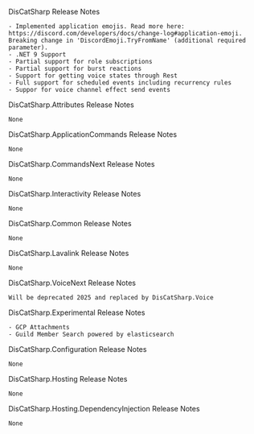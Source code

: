 DisCatSharp Release Notes

    - Implemented application emojis. Read more here: https://discord.com/developers/docs/change-log#application-emoji. Breaking change in 'DiscordEmoji.TryFromName' (additional required parameter).
    - .NET 9 Support
    - Partial support for role subscriptions
    - Partial support for burst reactions
    - Support for getting voice states through Rest
    - Full support for scheduled events including recurrency rules
    - Suppor for voice channel effect send events


DisCatSharp.Attributes Release Notes

    None


DisCatSharp.ApplicationCommands Release Notes

    None


DisCatSharp.CommandsNext Release Notes

    None

DisCatSharp.Interactivity Release Notes

    None

DisCatSharp.Common Release Notes

    None


DisCatSharp.Lavalink Release Notes

    None


DisCatSharp.VoiceNext Release Notes

    Will be deprecated 2025 and replaced by DisCatSharp.Voice


DisCatSharp.Experimental Release Notes

    - GCP Attachments
    - Guild Member Search powered by elasticsearch


DisCatSharp.Configuration Release Notes

    None


DisCatSharp.Hosting Release Notes

    None


DisCatSharp.Hosting.DependencyInjection Release Notes

    None
